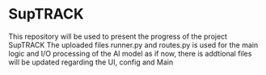 # SupTRACK
This repository will be used to present the progress of the project SupTRACK
The uploaded files runner.py and routes.py is used for the main logic and I/O processing of the AI model as if now, there is addtional files will be updated regarding the UI, config and Main 
